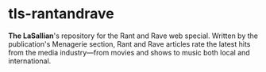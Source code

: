 # tls-rantandrave
**The LaSallian**'s repository for the Rant and Rave web special. Written by the publication's Menagerie section, Rant and Rave articles rate the latest hits from the media industry—from movies and shows to music both local and international.
